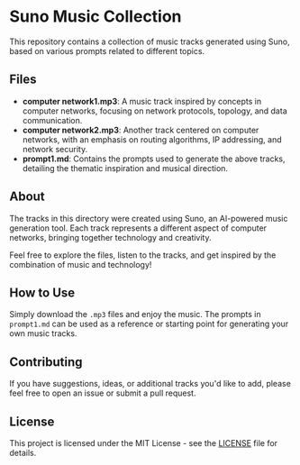 # Suno Music Collection

This repository contains a collection of music tracks generated using Suno, based on various prompts related to different topics.

## Files

- **computer network1.mp3**: A music track inspired by concepts in computer networks, focusing on network protocols, topology, and data communication.
- **computer network2.mp3**: Another track centered on computer networks, with an emphasis on routing algorithms, IP addressing, and network security.
- **prompt1.md**: Contains the prompts used to generate the above tracks, detailing the thematic inspiration and musical direction.

## About

The tracks in this directory were created using Suno, an AI-powered music generation tool. Each track represents a different aspect of computer networks, bringing together technology and creativity.

Feel free to explore the files, listen to the tracks, and get inspired by the combination of music and technology!

## How to Use

Simply download the `.mp3` files and enjoy the music. The prompts in `prompt1.md` can be used as a reference or starting point for generating your own music tracks.

## Contributing

If you have suggestions, ideas, or additional tracks you'd like to add, please feel free to open an issue or submit a pull request.

## License

This project is licensed under the MIT License - see the [LICENSE](LICENSE) file for details.
